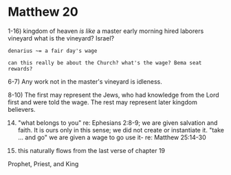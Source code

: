 # Matthew 20


1-16) kingdom of heaven _is like_ a master
	early morning
	hired laborers
	vineyard
		what is the vineyard? Israel?

	denarius ~= a fair day's wage

	can this really be about the Church? what's the wage? Bema seat rewards?

6-7) Any work not in the master's vineyard is idleness.

8-10) The first may represent the Jews, who had knowledge from the Lord first and were told the wage.
  The rest may represent later kingdom believers.

14) "what belongs to you" re: Ephesians 2:8-9; we are given salvation and faith.
    It is ours only in this sense; we did not create or instantiate it.
    "take ... and go" we are given a wage to go use it- re: Matthew 25:14-30

16) this naturally flows from the last verse of chapter 19


Prophet, Priest, and King

